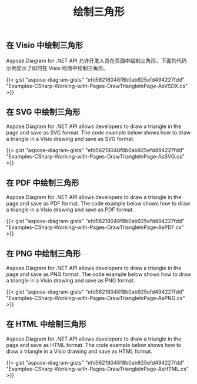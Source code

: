﻿---
title: 绘制三角形
type: docs
weight: 60
url: /zh/net/drawing/draw-triangle
description: 本节介绍如何用Aspose.Diagram在visio页面中绘制三角形。支持使用C#绘制三角形并保存为pdf、svg、html、image、xps等格式。
---
## **在 Visio 中绘制三角形**
Aspose.Diagram for .NET API 允许开发人员在页面中绘制三角形。下面的代码示例显示了如何在 Visio 绘图中绘制三角形。

{{< gist "aspose-diagram-gists" "efd56218048f8b0ab925efd494227fdd" "Examples-CSharp-Working-with-Pages-DrawTriangleInPage-AsVSDX.cs" >}}

## **在 SVG 中绘制三角形**
Aspose.Diagram for .NET API allows developers to draw a triangle in the page and save as SVG format. The code example below shows how to draw a triangle in a Visio drawing and save as SVG format.

{{< gist "aspose-diagram-gists" "efd56218048f8b0ab925efd494227fdd" "Examples-CSharp-Working-with-Pages-DrawTriangleInPage-AsSVG.cs" >}}

## **在 PDF 中绘制三角形**
Aspose.Diagram for .NET API allows developers to draw a triangle in the page and save as PDF format. The code example below shows how to draw a triangle in a Visio drawing and save as PDF format.

{{< gist "aspose-diagram-gists" "efd56218048f8b0ab925efd494227fdd" "Examples-CSharp-Working-with-Pages-DrawTriangleInPage-AsPDF.cs" >}}

## **在 PNG 中绘制三角形**
Aspose.Diagram for .NET API allows developers to draw a triangle in the page and save as PNG format. The code example below shows how to draw a triangle in a Visio drawing and save as PNG format.

{{< gist "aspose-diagram-gists" "efd56218048f8b0ab925efd494227fdd" "Examples-CSharp-Working-with-Pages-DrawTriangleInPage-AsPNG.cs" >}}

## **在 HTML 中绘制三角形**
Aspose.Diagram for .NET API allows developers to draw a triangle in the page and save as HTML format. The code example below shows how to draw a triangle in a Visio drawing and save as HTML format.

{{< gist "aspose-diagram-gists" "efd56218048f8b0ab925efd494227fdd" "Examples-CSharp-Working-with-Pages-DrawTriangleInPage-AsHTML.cs" >}}
